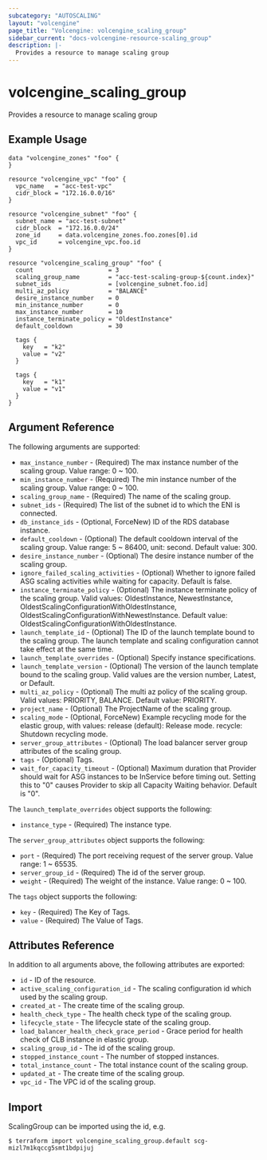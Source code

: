 ```yaml
---
subcategory: "AUTOSCALING"
layout: "volcengine"
page_title: "Volcengine: volcengine_scaling_group"
sidebar_current: "docs-volcengine-resource-scaling_group"
description: |-
  Provides a resource to manage scaling group
---
```

# volcengine_scaling_group
Provides a resource to manage scaling group
## Example Usage
```hcl
data "volcengine_zones" "foo" {
}

resource "volcengine_vpc" "foo" {
  vpc_name   = "acc-test-vpc"
  cidr_block = "172.16.0.0/16"
}

resource "volcengine_subnet" "foo" {
  subnet_name = "acc-test-subnet"
  cidr_block  = "172.16.0.0/24"
  zone_id     = data.volcengine_zones.foo.zones[0].id
  vpc_id      = volcengine_vpc.foo.id
}

resource "volcengine_scaling_group" "foo" {
  count                     = 3
  scaling_group_name        = "acc-test-scaling-group-${count.index}"
  subnet_ids                = [volcengine_subnet.foo.id]
  multi_az_policy           = "BALANCE"
  desire_instance_number    = 0
  min_instance_number       = 0
  max_instance_number       = 10
  instance_terminate_policy = "OldestInstance"
  default_cooldown          = 30

  tags {
    key   = "k2"
    value = "v2"
  }

  tags {
    key   = "k1"
    value = "v1"
  }
}
```
## Argument Reference
The following arguments are supported:
* `max_instance_number` - (Required) The max instance number of the scaling group. Value range: 0 ~ 100.
* `min_instance_number` - (Required) The min instance number of the scaling group. Value range: 0 ~ 100.
* `scaling_group_name` - (Required) The name of the scaling group.
* `subnet_ids` - (Required) The list of the subnet id to which the ENI is connected.
* `db_instance_ids` - (Optional, ForceNew) ID of the RDS database instance.
* `default_cooldown` - (Optional) The default cooldown interval of the scaling group. Value range: 5 ~ 86400, unit: second. Default value: 300.
* `desire_instance_number` - (Optional) The desire instance number of the scaling group.
* `ignore_failed_scaling_activities` - (Optional) Whether to ignore failed ASG scaling activities while waiting for capacity. Default is false.
* `instance_terminate_policy` - (Optional) The instance terminate policy of the scaling group. Valid values: OldestInstance, NewestInstance, OldestScalingConfigurationWithOldestInstance, OldestScalingConfigurationWithNewestInstance. Default value: OldestScalingConfigurationWithOldestInstance.
* `launch_template_id` - (Optional) The ID of the launch template bound to the scaling group. The launch template and scaling configuration cannot take effect at the same time.
* `launch_template_overrides` - (Optional) Specify instance specifications.
* `launch_template_version` - (Optional) The version of the launch template bound to the scaling group. Valid values are the version number, Latest, or Default.
* `multi_az_policy` - (Optional) The multi az policy of the scaling group. Valid values: PRIORITY, BALANCE. Default value: PRIORITY.
* `project_name` - (Optional) The ProjectName of the scaling group.
* `scaling_mode` - (Optional, ForceNew) Example recycling mode for the elastic group, with values:
release (default): Release mode.
recycle: Shutdown recycling mode.
* `server_group_attributes` - (Optional) The load balancer server group attributes of the scaling group.
* `tags` - (Optional) Tags.
* `wait_for_capacity_timeout` - (Optional) Maximum duration that Provider should wait for ASG instances to be InService before timing out. Setting this to "0" causes Provider to skip all Capacity Waiting behavior. Default is "0".

The `launch_template_overrides` object supports the following:

* `instance_type` - (Required) The instance type.

The `server_group_attributes` object supports the following:

* `port` - (Required) The port receiving request of the server group. Value range: 1 ~ 65535.
* `server_group_id` - (Required) The id of the server group.
* `weight` - (Required) The weight of the instance. Value range: 0 ~ 100.

The `tags` object supports the following:

* `key` - (Required) The Key of Tags.
* `value` - (Required) The Value of Tags.

## Attributes Reference
In addition to all arguments above, the following attributes are exported:
* `id` - ID of the resource.
* `active_scaling_configuration_id` - The scaling configuration id which used by the scaling group.
* `created_at` - The create time of the scaling group.
* `health_check_type` - The health check type of the scaling group.
* `lifecycle_state` - The lifecycle state of the scaling group.
* `load_balancer_health_check_grace_period` - Grace period for health check of CLB instance in elastic group.
* `scaling_group_id` - The id of the scaling group.
* `stopped_instance_count` - The number of stopped instances.
* `total_instance_count` - The total instance count of the scaling group.
* `updated_at` - The create time of the scaling group.
* `vpc_id` - The VPC id of the scaling group.


## Import
ScalingGroup can be imported using the id, e.g.
```
$ terraform import volcengine_scaling_group.default scg-mizl7m1kqccg5smt1bdpijuj
```

